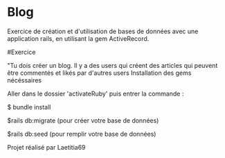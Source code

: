 # Blog

Exercice de création et d'utilisation de bases de données avec une application rails, en utilisant la gem ActiveRecord.

#Exercice

"Tu dois créer un blog. Il y a des users qui créent des articles qui peuvent être commentés et likés par d'autres users
Installation des gems nécéssaires

Aller dans le dossier 'activateRuby' puis entrer la commande :

$ bundle install


$rails db:migrate (pour créer votre base de données)

$rails db:seed (pour remplir votre base de données)

Projet réalisé par Laetitia69
